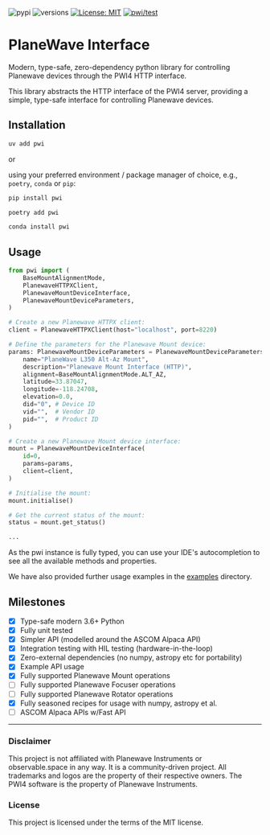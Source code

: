 ![pypi](https://img.shields.io/pypi/v/pwi.svg)
![versions](https://img.shields.io/pypi/pyversions/pwi.svg)
[![License: MIT](https://img.shields.io/badge/License-MIT-blue.svg)](https://opensource.org/licenses/MIT)
[![pwi/test](https://github.com/michealroberts/pwi/actions/workflows/test.yml/badge.svg)](https://github.com/michealroberts/pwi/actions/workflows/test.yml)

# PlaneWave Interface

Modern, type-safe, zero-dependency python library for controlling Planewave devices through the PWI4 HTTP interface.

This library abstracts the HTTP interface of the PWI4 server, providing a simple, type-safe interface for controlling Planewave devices.

## Installation

```bash
uv add pwi
```

or

using your preferred environment / package manager of choice, e.g., `poetry`, `conda` or `pip`:

```bash
pip install pwi
```

```bash
poetry add pwi
```

```bash
conda install pwi
```

## Usage

```python
from pwi import (
    BaseMountAlignmentMode,
    PlanewaveHTTPXClient,
    PlanewaveMountDeviceInterface,
    PlanewaveMountDeviceParameters,
)

# Create a new Planewave HTTPX client:
client = PlanewaveHTTPXClient(host="localhost", port=8220)

# Define the parameters for the Planewave Mount device:
params: PlanewaveMountDeviceParameters = PlanewaveMountDeviceParameters(
    name="PlaneWave L350 Alt-Az Mount",
    description="Planewave Mount Interface (HTTP)",
    alignment=BaseMountAlignmentMode.ALT_AZ,
    latitude=33.87047,
    longitude=-118.24708,
    elevation=0.0,
    did="0", # Device ID
    vid="",  # Vendor ID
    pid="",  # Product ID
)

# Create a new Planewave Mount device interface:
mount = PlanewaveMountDeviceInterface(
    id=0,
    params=params,
    client=client,
)

# Initialise the mount:
mount.initialise()

# Get the current status of the mount:
status = mount.get_status()

...
```

As the pwi instance is fully typed, you can use your IDE's autocompletion to see all the available methods and properties.

We have also provided further usage examples in the [examples](./examples) directory.

## Milestones

- [X] Type-safe modern 3.6+ Python
- [X] Fully unit tested
- [X] Simpler API (modelled around the ASCOM Alpaca API)
- [X] Integration testing with HIL testing (hardware-in-the-loop)
- [X] Zero-external dependencies (no numpy, astropy etc for portability)
- [X] Example API usage
- [X] Fully supported Planewave Mount operations
- [ ] Fully supported Planewave Focuser operations
- [ ] Fully supported Planewave Rotator operations
- [X] Fully seasoned recipes for usage with numpy, astropy et al.
- [ ] ASCOM Alpaca APIs w/Fast API

---

### Disclaimer

This project is not affiliated with Planewave Instruments or observable.space in any way. It is a community-driven project. All trademarks and logos are the property of their respective owners. The PWI4 software is the property of Planewave Instruments.

### License

This project is licensed under the terms of the MIT license.
